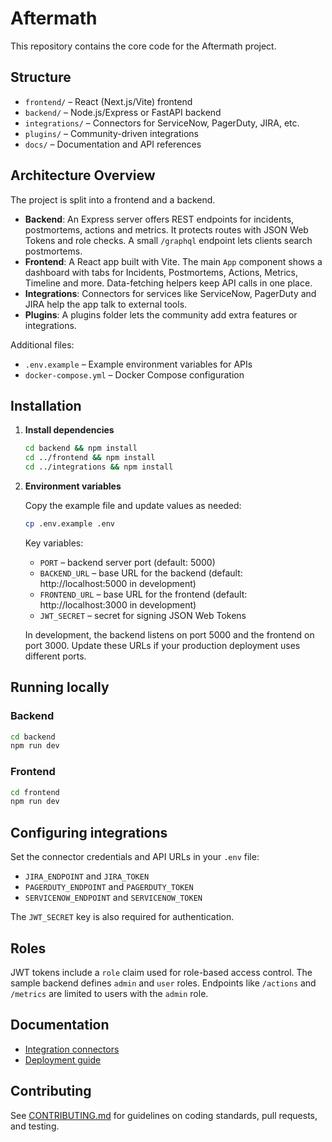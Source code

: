 # Aftermath

This repository contains the core code for the Aftermath project.

## Structure

- `frontend/` – React (Next.js/Vite) frontend
- `backend/` – Node.js/Express or FastAPI backend
- `integrations/` – Connectors for ServiceNow, PagerDuty, JIRA, etc.
- `plugins/` – Community-driven integrations
- `docs/` – Documentation and API references

## Architecture Overview

The project is split into a frontend and a backend.

- **Backend**: An Express server offers REST endpoints for incidents, postmortems, actions and metrics. It protects routes with JSON Web Tokens and role checks. A small `/graphql` endpoint lets clients search postmortems.
- **Frontend**: A React app built with Vite. The main `App` component shows a dashboard with tabs for Incidents, Postmortems, Actions, Metrics, Timeline and more. Data-fetching helpers keep API calls in one place.
- **Integrations**: Connectors for services like ServiceNow, PagerDuty and JIRA help the app talk to external tools.
- **Plugins**: A plugins folder lets the community add extra features or integrations.

Additional files:

- `.env.example` – Example environment variables for APIs
- `docker-compose.yml` – Docker Compose configuration

## Installation

1. **Install dependencies**

   ```bash
   cd backend && npm install
   cd ../frontend && npm install
   cd ../integrations && npm install
   ```

2. **Environment variables**

   Copy the example file and update values as needed:

   ```bash
   cp .env.example .env
   ```

   Key variables:

   - `PORT` – backend server port (default: 5000)
   - `BACKEND_URL` – base URL for the backend (default: http://localhost:5000 in development)
   - `FRONTEND_URL` – base URL for the frontend (default: http://localhost:3000 in development)
   - `JWT_SECRET` – secret for signing JSON Web Tokens

   In development, the backend listens on port 5000 and the frontend on port 3000. Update these URLs if your production deployment uses different ports.

## Running locally

### Backend

```bash
cd backend
npm run dev
```

### Frontend

```bash
cd frontend
npm run dev
```

## Configuring integrations

Set the connector credentials and API URLs in your `.env` file:

- `JIRA_ENDPOINT` and `JIRA_TOKEN`
- `PAGERDUTY_ENDPOINT` and `PAGERDUTY_TOKEN`
- `SERVICENOW_ENDPOINT` and `SERVICENOW_TOKEN`

The `JWT_SECRET` key is also required for authentication.

## Roles

JWT tokens include a `role` claim used for role-based access control.
The sample backend defines `admin` and `user` roles. Endpoints like
`/actions` and `/metrics` are limited to users with the `admin` role.

## Documentation

- [Integration connectors](docs/integrations.md)
- [Deployment guide](docs/deployment.md)

## Contributing

See [CONTRIBUTING.md](CONTRIBUTING.md) for guidelines on coding standards, pull requests, and testing.
